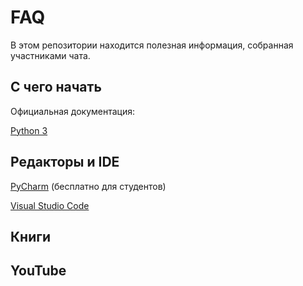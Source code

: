 <h1>FAQ</h1>

В этом репозитории находится полезная информация, собранная участниками чата.

<h2>С чего начать</h2>

<h7>Официальная документация:</h7>

 <h7><a href="https://docs.python.org/3/">Python 3</a></h7>
 

 <h2>Редакторы и IDE</h2>
  <h7><a href="https://www.jetbrains.com/pycharm/">PyCharm</a></h7>
 (бесплатно для студентов)
 
<h7><a href="https://code.visualstudio.com/">Visual Studio Code</a></h7>

  <h2>Книги</h2>


  <h2>YouTube</h2>




